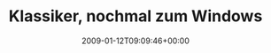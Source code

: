 ---
retweeted: false
source: <a href="http://twitter.com" rel="nofollow">Twitter Web Client</a>
entities:
  hashtags:
  - text: fail
    indices:
    - '38'
    - '43'
  symbols: []
  user_mentions: []
  urls: []
display_text_range:
- '0'
- '138'
favorite_count: '0'
id_str: '1112725155'
truncated: false
retweet_count: '0'
id: '1112725155'
created_at: Mon Jan 12 09:09:46 +0000 2009
favorited: false
full_text: 'Klassiker, nochmal zum Windows 7 Beta #fail: "The day Microsoft makes
  a product that doesn''t suck, is the day they make a vacuum cleaner."'
lang: en
tags:
- fail
- pesos:twitter
date: '2009-01-12T09:09:46+00:00'
src: https://twitter.com/bascht/status/1112725155
original_url: https://twitter.com/bascht/status/1112725155
type: twitter_tweet
text: 'Klassiker, nochmal zum Windows 7 Beta #fail: "The day Microsoft makes a product
  that doesn''t suck, is the day they make a vacuum cleaner."'
title: 'Klassiker, nochmal zum Windows '

---